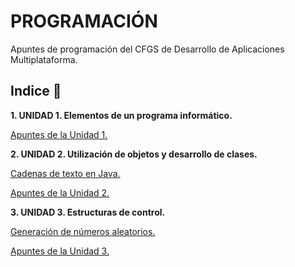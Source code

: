 # PROGRAMACIÓN

Apuntes de programación del CFGS de Desarrollo de Aplicaciones Multiplataforma.

## Indice 🚀

**1. UNIDAD 1. Elementos de un programa informático.**

  [Apuntes de la Unidad 1.](Tema1/Apuntes.md)
  
**2. UNIDAD 2. Utilización de objetos y desarrollo de clases.**

  [Cadenas de texto en Java.](Tema2/Strings.md)
  
  [Apuntes de la Unidad 2.](Tema2/Apuntes.md)

**3. UNIDAD 3. Estructuras de control.**

  [Generación de números aleatorios.](Tema3/Aleatorios.md)

  [Apuntes de la Unidad 3.](Tema3/Apuntes.md)


